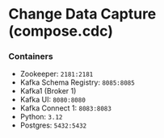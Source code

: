 # Change Data Capture (compose.cdc)

### Containers

- Zookeeper: `2181:2181`
- Kafka Schema Registry: `8085:8085`
- Kafka1 (Broker 1)
- Kafka UI: `8080:8080`
- Kafka Connect 1: `8083:8083`
- Python: `3.12`
- Postgres: `5432:5432`
